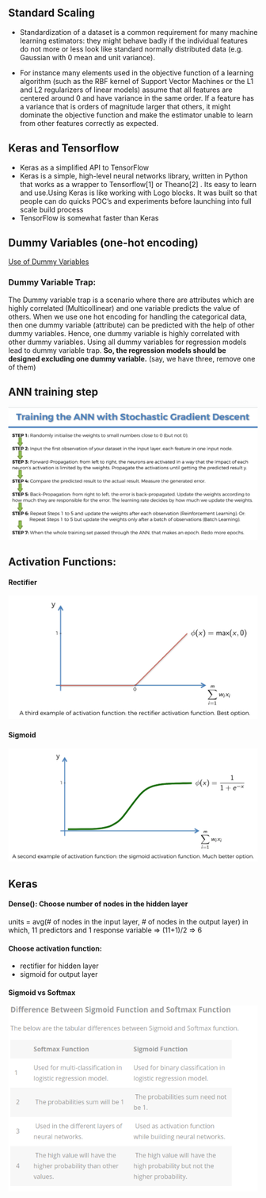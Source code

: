 ## Standard Scaling 
* Standardization of a dataset is a common requirement for many machine learning estimators: they might behave badly if the individual features do not more or less look like standard normally distributed data (e.g. Gaussian with 0 mean and unit variance).

* For instance many elements used in the objective function of a learning algorithm (such as the RBF kernel of Support Vector Machines or the L1 and L2 regularizers of linear models) assume that all features are centered around 0 and have variance in the same order. If a feature has a variance that is orders of magnitude larger that others, it might dominate the objective function and make the estimator unable to learn from other features correctly as expected.

## Keras and Tensorflow
* Keras as a simplified API to TensorFlow
* Keras is a simple, high-level neural networks library, written in Python that works as a wrapper to Tensorflow[1] or Theano[2] . Its easy to learn and use.Using Keras is like working with Logo blocks. It was built so that people can do quicks POC’s and experiments before launching into full scale build process
* TensorFlow is somewhat faster than Keras

## Dummy Variables (one-hot encoding)
[Use of Dummy Variables](https://www.moresteam.com/WhitePapers/download/dummy-variables.pdf)

### Dummy Variable Trap: 
The Dummy variable trap is a scenario where there are attributes which are highly correlated (Multicollinear) and one variable predicts the value of others. When we use one hot encoding for handling the categorical data, then one dummy variable (attribute) can be predicted with the help of other dummy variables. Hence, one dummy variable is highly correlated with other dummy variables. Using all dummy variables for regression models lead to dummy variable trap. **So, the regression models should be designed excluding one dummy variable.** (say, we have three, remove one of them)

## ANN training step
![](./pics/ANN_training_step.png)

## Activation Functions:
#### Rectifier
![](./pics/rectifier.png)
#### Sigmoid
![](./pics/sigmoid.png)

## Keras 
#### Dense(): Choose number of nodes in the hidden layer
units = avg(# of nodes in the input layer, # of nodes in the output layer)
in which, 11 predictors and 1 response variable => (11+1)/2 => 6

#### Choose activation function:
* rectifier for hidden layer
* sigmoid for output layer

#### Sigmoid vs Softmax
![](./pics/sigmoid&softmax.png)
